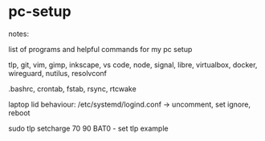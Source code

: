 # pc-setup
notes:

list of programs and helpful commands for my pc setup

tlp, git, vim, gimp, inkscape, vs code, node, signal, libre, virtualbox, docker, wireguard, nutilus, resolvconf

.bashrc, crontab, fstab, rsync, rtcwake

laptop lid behaviour: /etc/systemd/logind.conf -> uncomment, set ignore, reboot

sudo tlp setcharge 70 90 BAT0 - set tlp example 

